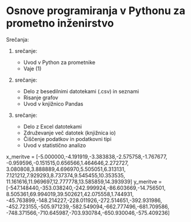 # Osnove programiranja v Pythonu za prometno inženirstvo

Srečanja:

1. srečanje:
   - Uvod v Python za prometnike
   - Vaje (1) 

2. srečanje:
   - Delo z besedilnimi datotekami (.csv) in seznami
   - Risanje grafov
   - Uvod v knjižnico Pandas
  
3. srečanje:
   - Delo z Excel datotekami
   - Združevanje več datotek (knjižnica io)
   - Čiščenje podatkov in podatkovni tipi
   - Uvod v statistično analizo

 x_meritve = [-5.000000,-4.191919,-3.383838,-2.575758,-1.767677,
             -0.959596,-0.151515,0.656566,1.464646,2.272727,
             3.080808,3.888889,4.696970,5.505051,6.313131,
             7.121212,7.929293,8.737374,9.545455,10.353535,
             11.161616,11.969697,12.777778,13.585859,14.393939]
y_meritve = [-547.148440,-353.038240,-242.999924,-86.603669,-14.756501,
             8.505361,69.994019,39.502621,42.075558,1.744931,
             -45.763899,-148.214227,-228.011926,-272.514651,-392.931986,
             -452.723155,-505.971239,-582.549094,-662.777496,-681.709586,
             -748.371566,-710.645987,-703.930784,-650.930046,-575.409236]

